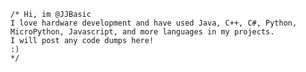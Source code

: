     /* Hi, im @JJBasic
    I love hardware development and have used Java, C++, C#, Python, MicroPython, Javascript, and more languages in my projects. 
    I will post any code dumps here!
    :)
    */

